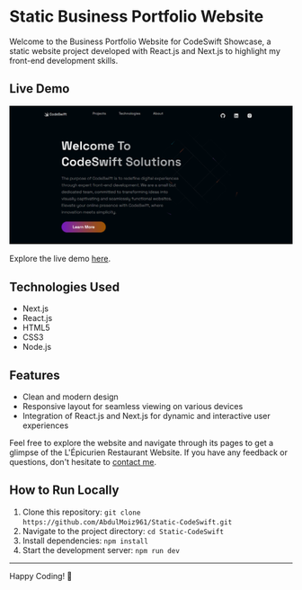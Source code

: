 # Static Business Portfolio Website
Welcome to the Business Portfolio Website for CodeSwift Showcase, a static website project developed with React.js and Next.js to highlight my front-end development skills.

## Live Demo
![Business Portfolio Website](public/ScreenShot/image.png)

Explore the live demo [here](https://codeswift.vercel.app/).

## Technologies Used
- Next.js
- React.js
- HTML5
- CSS3
- Node.js

## Features
- Clean and modern design
- Responsive layout for seamless viewing on various devices
- Integration of React.js and Next.js for dynamic and interactive user experiences

Feel free to explore the website and navigate through its pages to get a glimpse of the L'Épicurien Restaurant Website. If you have any feedback or questions, don't hesitate to [contact me](mailto:shabdulmoiz96@gmail.com).

## How to Run Locally
1. Clone this repository: `git clone https://github.com/AbdulMoiz961/Static-CodeSwift.git`
2. Navigate to the project directory: `cd Static-CodeSwift`
3. Install dependencies: `npm install`
4. Start the development server: `npm run dev`

---

Happy Coding! 🚀
